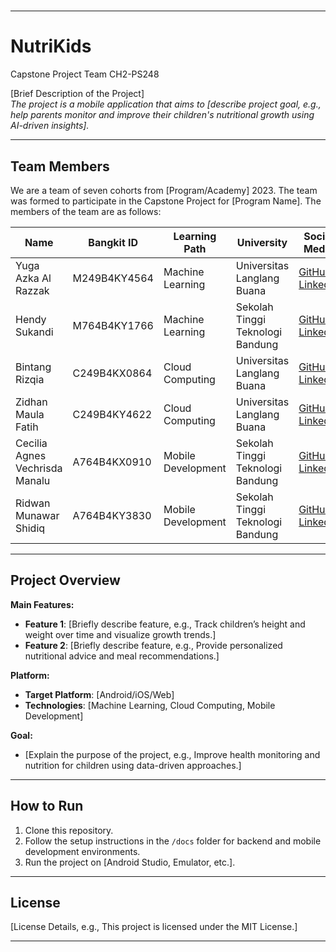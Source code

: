 # 

---

# **NutriKids**
Capstone Project Team CH2-PS248 

[Brief Description of the Project]  
_The project is a mobile application that aims to [describe project goal, e.g., help parents monitor and improve their children's nutritional growth using AI-driven insights]._

---

## **Team Members**
We are a team of seven cohorts from [Program/Academy] 2023. The team was formed to participate in the Capstone Project for [Program Name]. The members of the team are as follows:

| **Name**                  | **Bangkit ID**  | **Learning Path**       | **University**                              | **Social Media**                |
|---------------------------|-----------------|-------------------------|--------------------------------------------|----------------------------------|
| Yuga Azka Al Razzak                  | M249B4KY4564  | Machine Learning        | Universitas Langlang Buana                        | [GitHub](https://github.com/YugaZ963) [LinkedIn](https://www.linkedin.com/in/yuga-azka-al-razzak-875970294/)       |
| Hendy Sukandi                  | M764B4KY1766 | Machine Learning        | Sekolah Tinggi Teknologi Bandung                        | [GitHub](https://github.com/chryn1knw) [LinkedIn](httpa://www.linkedin.com/in/hnd72)       |
| Bintang Rizqia                  | C249B4KX0864  | Cloud Computing         | Universitas Langlang Buana                        | [GitHub](https://github.com/bintangrizq) [LinkedIn](#)       |
| Zidhan Maula Fatih                  | C249B4KY4622  | Cloud Computing         | Universitas Langlang Buana                        | [GitHub](https://github.com/zidhanmf27) [LinkedIn](https://linkedin.com/in/zidhanmf)       |
| Cecilia Agnes Vechrisda Manalu                  | A764B4KX0910  | Mobile Development      | Sekolah Tinggi Teknologi Bandung                        | [GitHub](https://github.com/ceciliaagnes04) [LinkedIn](#)       |
| Ridwan Munawar Shidiq                | A764B4KY3830  | Mobile Development      | Sekolah Tinggi Teknologi Bandung                        | [GitHub](#) [LinkedIn](#)       |

---

## **Project Overview**

**Main Features:**
- **Feature 1**: [Briefly describe feature, e.g., Track children’s height and weight over time and visualize growth trends.]
- **Feature 2**: [Briefly describe feature, e.g., Provide personalized nutritional advice and meal recommendations.]

**Platform:**
- **Target Platform**: [Android/iOS/Web]
- **Technologies**: [Machine Learning, Cloud Computing, Mobile Development]

**Goal:**
- [Explain the purpose of the project, e.g., Improve health monitoring and nutrition for children using data-driven approaches.]

---

## **How to Run**
1. Clone this repository.
2. Follow the setup instructions in the `/docs` folder for backend and mobile development environments.
3. Run the project on [Android Studio, Emulator, etc.].

---

## **License**
[License Details, e.g., This project is licensed under the MIT License.]

---
